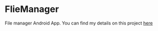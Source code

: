 # FlieManager
File manager Android App. You can find my details on this project [here](https://emkay-git.github.io/FileManager)

